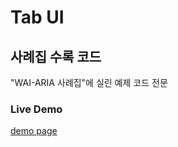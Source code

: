 Tab UI
=========================
## 사례집 수록 코드

"WAI-ARIA 사례집"에 실린 예제 코드 전문

### Live Demo
[demo page](http://nia.github.io/tab-ui/index.html)